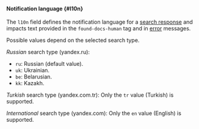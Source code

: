 #### Notification language {#l10n}

The `l10n` field defines the notification language for a [search response](../../search-api/concepts/response.md) and impacts text provided in the `found-docs-human` tag and in [error](../../search-api/reference/error-codes.md) messages.

Possible values depend on the selected search type.

*Russian* search type (yandex.ru):
* `ru`: Russian (default value).
* `uk`: Ukrainian.
* `be`: Belarusian.
* `kk`: Kazakh.

*Turkish* search type (yandex.com.tr): Only the `tr` value (Turkish) is supported.

*International* search type (yandex.com): Only the `en` value (English) is supported.
